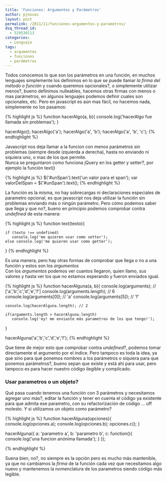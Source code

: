 ```yaml
---
title: 'Funciones: Argumentos y Parámetros'
author: pjnovas
layout: post
permalink: /2011/11/funciones-argumentos-y-parametros/
dsq_thread_id:
  - 529530113
categories:
  - Lenguaje
tags:
  - argumentos
  - funciones
  - parámetros
---
```

Todos conocemos lo que son los parámetros en una función, en muchos lenguajes simplemente los definimos en lo que se puede llamar *la firma del método o función* y cuando queremos opcionales?, o simplemente utilizar menos?, bueno definimos nulleables, hacemos otras firmas con menos o mas parámetros, en algunos lenguajes podemos definir cuales son opcionales, etc. Pero en javascript es aún mas fácil, no hacemos nada, simplemente no los pasamos:

{% highlight js %}
function hacerAlgo(a, b){
    console.log('hacerAlgo fue llamada sin problemas');
}

hacerAlgo();
hacerAlgo('a');
hacerAlgo('a', 'b');
hacerAlgo('a', 'b', 'c');
 {% endhighlight %}

Javascript nos deja llamar a la funcion con menos parámetros sin problemas (siempre desde izquierda a derecha), hasta no enviando ni siquiera uno, o mas de los que permite.  
Nunca se preguntaron como funciona jQuery en los getter y setter?, por ejemplo la función text()  
<!--more-->

{% highlight js %}
$('#unSpan').text('un valor para el span');
var valorDelSpan = $('#unSpan').text();
 {% endhighlight %}

La función es la misma, no hay sobrecargas ni declaraciones especiales de parametro opcional, es que javascript nos deja utilizar la función sin problemas enviando más o ningún parámetro. Pero cómo podemos saber que llega y que no?, bueno en principio podemos comprobar contra *undefined* de esta manera:

{% highlight js %}
function text(texto){

    if (texto !== undefined) 
       console.log('me quieren usar como setter');
    else console.log('me quieren usar como getter');

}
 {% endhighlight %}

Es una manera, pero hay otras formas de comprobar que llega o no a una función y estos son los *argumentos*  
Con los *argumentos* podemos ver cuantos llegaron, quien llamo, sus valores y hasta ver los que no estamos esperando y fueron enviados igual.

{% highlight js %}
function hacerAlguna(a, b){
    console.log(arguments); // ['a','b','c','d','e','f']
    console.log(arguments.length); // 6
    console.log(arguments[0]); // 'a'
    console.log(arguments[5]); // 'f'

    console.log(hacerAlguna.length); // 2

    if(arguments.length > hacerAlguna.length)
       console.log('ey! me enviaste más parametros de los que tengo!');
}

hacerAlguna('a','b','c','d','e','f');
 {% endhighlight %}

Que tiene de mejor esto que comprobar contra *undefined*?, podemos tomar directamente el argumento por el índice. Pero tampoco es toda la idea, ya que sino para qué ponemos nombres a los parámetros o siquiera para que ponemos parámetros?, bueno sepan que existe y está ahi para usar, pero tampoco es para hacer nuestro código ilegible y complicado.

### Usar parametros o un objeto?

Qué pasa cuando tenemos una función con 3 parámetros y necesitamos agregar uno más?, editar la función y tener en cuenta el código ya existente para que admita ese parametro, con su refactorización de código &#8230; uff molesto. Y si utilizamos un objeto como parámetro?

{% highlight js %}
function hacerAlguna(opciones){
    console.log(opciones.a);
    console.log(opciones.b);
    opciones.c(); 
}

hacerAlguna({
    a: 'parametro a',
    b: 'parametro b',
    c: function(){
       console.log('una funcion anónima llamada');
    }
});

 {% endhighlight %}

Suena bien, no?, no siempre es la opción pero es mucho más mantenible, ya que no cambiamos la *firma* de la función cada vez que necesitamos algo nuevo y mantenemos la nomenclatura de los parametros siendo código más legible.